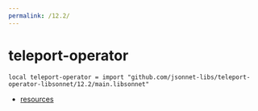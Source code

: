 ```yaml
---
permalink: /12.2/
---
```


# teleport-operator

```jsonnet
local teleport-operator = import "github.com/jsonnet-libs/teleport-operator-libsonnet/12.2/main.libsonnet"
```



* [resources](resources/index.md)